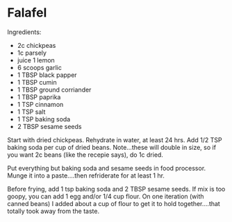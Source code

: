 # Falafel

Ingredients:
* 2c chickpeas
* 1c parsely
* juice 1 lemon
* 6 scoops garlic
* 1 TBSP black papper
* 1 TBSP cumin
* 1 TBSP ground corriander
* 1 TBSP paprika
* 1 TSP cinnamon
* 1 TSP salt
* 1 TSP baking soda
* 2 TBSP sesame seeds
  
Start with dried chickpeas.  Rehydrate in water, at least 24 hrs.  Add 1/2 TSP baking soda per cup of dried beans.  Note...these will double in size, so if you want 2c beans (like the recepie says), do 1c dried.

Put everything but baking soda and sesame seeds in food processor.  Munge it into a paste....then refriderate for at least 1 hr.

Before frying, add 1 tsp baking soda and 2 TBSP sesame seeds.  If mix is too goopy, you can add 1 egg and/or 1/4 cup flour.  On one iteration (with canned beans) I added about a cup of flour to get it to hold together....that totally took away from the taste.

